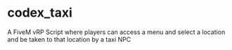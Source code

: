 # codex_taxi
A FiveM vRP Script where players can access a menu and select a location and be taken to that location by a taxi NPC
